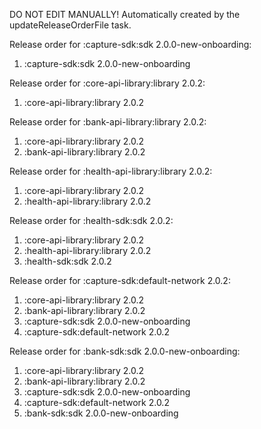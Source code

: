 DO NOT EDIT MANUALLY!
Automatically created by the updateReleaseOrderFile task.

Release order for :capture-sdk:sdk 2.0.0-new-onboarding:
 1. :capture-sdk:sdk 2.0.0-new-onboarding

Release order for :core-api-library:library 2.0.2:
 1. :core-api-library:library 2.0.2

Release order for :bank-api-library:library 2.0.2:
 1. :core-api-library:library 2.0.2
 2. :bank-api-library:library 2.0.2

Release order for :health-api-library:library 2.0.2:
 1. :core-api-library:library 2.0.2
 2. :health-api-library:library 2.0.2

Release order for :health-sdk:sdk 2.0.2:
 1. :core-api-library:library 2.0.2
 2. :health-api-library:library 2.0.2
 3. :health-sdk:sdk 2.0.2

Release order for :capture-sdk:default-network 2.0.2:
 1. :core-api-library:library 2.0.2
 2. :bank-api-library:library 2.0.2
 3. :capture-sdk:sdk 2.0.0-new-onboarding
 4. :capture-sdk:default-network 2.0.2

Release order for :bank-sdk:sdk 2.0.0-new-onboarding:
 1. :core-api-library:library 2.0.2
 2. :bank-api-library:library 2.0.2
 3. :capture-sdk:sdk 2.0.0-new-onboarding
 4. :capture-sdk:default-network 2.0.2
 5. :bank-sdk:sdk 2.0.0-new-onboarding

